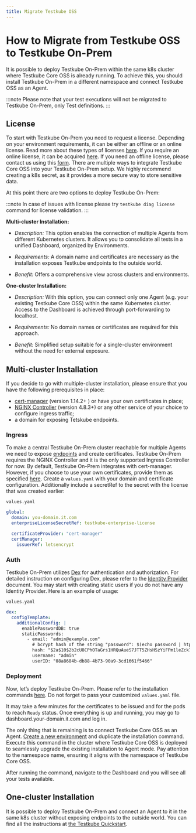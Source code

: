 ```yaml
---
title: Migrate Testkube OSS
---
```


# How to Migrate from Testkube OSS to Testkube On-Prem

It is possible to deploy Testkube On-Prem within the same k8s cluster where Testkube Core OSS is already running. To achieve this, you should install Testkube On-Prem in a different namespace and connect Testkube OSS as an Agent.

:::note
Please note that your test executions will not be migrated to Testkube On-Prem, only Test definitions.
:::

## License

To start with Testkube On-Prem you need to request a license. Depending on your environment requirements, it can be either an offline or an online license. Read more about these types of licenses [here](https://docs.testkube.io/testkube-pro-on-prem/articles/usage-guide#license). If you require an online license, it can be acquired [here](https://testkube.io/get-started). If you need an offline license, please contact us using this [form](https://testkube.io/contact).
There are multiple ways to integrate Testkube Core OSS into your Testkube On-Prem setup. We highly recommend creating a k8s secret, as it provides a more secure way to store sensitive data.

At this point there are two options to deploy Testkube On-Prem:

:::note
In case of issues with license please try `testkube diag license` command for license validation.
:::

**Multi-cluster Installation:**

- _Description:_ This option enables the connection of multiple Agents from different Kubernetes clusters. It allows you to consolidate all tests in a unified Dashboard, organized by Environments.

- _Requirements:_ A domain name and certificates are necessary as the installation exposes Testkube endpoints to the outside world.

- _Benefit:_ Offers a comprehensive view across clusters and environments.

**One-cluster Installation:**

- _Description:_ With this option, you can connect only one Agent (e.g. your existing Testkube Core OSS) within the same Kubernetes cluster. Access to the Dashboard is achieved through port-forwarding to localhost.

- _Requirements:_ No domain names or certificates are required for this approach.

- _Benefit:_ Simplified setup suitable for a single-cluster environment without the need for external exposure.

## Multi-cluster Installation

If you decide to go with multiple-cluster installation, please ensure that you have the following prerequisites in place:

- [cert-manager](https://cert-manager.io/docs/installation/) (version 1.14.2+ ) or have your own certificates in place;
- [NGINX Controller](https://kubernetes.github.io/ingress-nginx/user-guide/nginx-configuration/) (version 4.8.3+) or any other service of your choice to configure ingress traffic;
- a domain for exposing Tetskube endpoints.

### Ingress

To make a central Testkube On-Prem cluster reachable for multiple Agents we need to expose [endpoints](https://docs.testkube.io/testkube-pro-on-prem/articles/usage-guide#domain) and create certificates.
Testkube On-Prem requires the NGINX Controller and it is the only supported Ingress Controller for now. By default, Testkube On-Prem integrates with cert-manager. However, if you choose to use your own certificates, provide them as specified [here](https://docs.testkube.io/testkube-pro-on-prem/articles/usage-guide#tls).
Create a `values.yaml` with your domain and certificate configuration. Additionally include a secretRef to the secret with the license that was created earlier:

`values.yaml`

```yaml
global:
  domain: you-domain.it.com
  enterpriseLicenseSecretRef: testkube-enterprise-license

  certificateProvider: "cert-manager"
  certManager:
    issuerRef: letsencrypt
```

### Auth

Testkube On-Prem utilizes [Dex](https://dexidp.io/) for authentication and authorization. For detailed instruction on configuring Dex, please refer to the [Identity Provider](https://docs.testkube.io/testkube-pro-on-prem/articles/auth) document. You may start with creating static users if you do not have any Identity Provider. Here is an example of usage:

`values.yaml`

```yaml
dex:
  configTemplate:
    additionalConfig: |
      enablePasswordDB: true
      staticPasswords:
        - email: "admin@example.com"
          # bcrypt hash of the string "password": $(echo password | htpasswd -BinC 10 admin | cut -d: -f2)
          hash: "$2a$10$2b2cU8CPhOTaGrs1HRQuAueS7JTT5ZHsHSzYiFPm1leZck7Mc8T4W"
          username: "admin"
          userID: "08a8684b-db88-4b73-90a9-3cd1661f5466"
```

### Deployment

Now, let’s deploy Testkube On-Prem. Please refer to the installation commands [here](https://docs.testkube.io/testkube-pro-on-prem/articles/usage-guide#installation). Do not forget to pass your customized `values.yaml` file.

It may take a few minutes for the certificates to be issued and for the pods to reach `Ready` status. Once everything is up and running, you may go to dashboard.your-domain.it.com and log in.

The only thing that is remaining is to connect Testkube Core OSS as an Agent. [Create a new environment](https://docs.testkube.io/testkube-pro/articles/environment-management#creating-a-new-environment) and duplicate the installation command. Execute this command in the cluster where Testkube Core OSS is deployed to seamlessly upgrade the existing installation to Agent mode. Pay attention to the namespace name, ensuring it aligns with the namespace of Testkube Core OSS.

After running the command, navigate to the Dashboard and you will see all your tests available.

## One-cluster Installation

It is possible to deploy Testkube On-Prem and connect an Agent to it in the same k8s cluster without exposing endpoints to the outside world. You can find all the instructions at [the Testkube Quickstart][quickstart].

[quickstart]: /articles/install/install-with-cli

